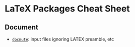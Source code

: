 # LaTeX Packages Cheat Sheet

## Document
- [`docmute`](http://www.ctan.org/pkg/docmute): input files ignoring LATEX preamble, etc
